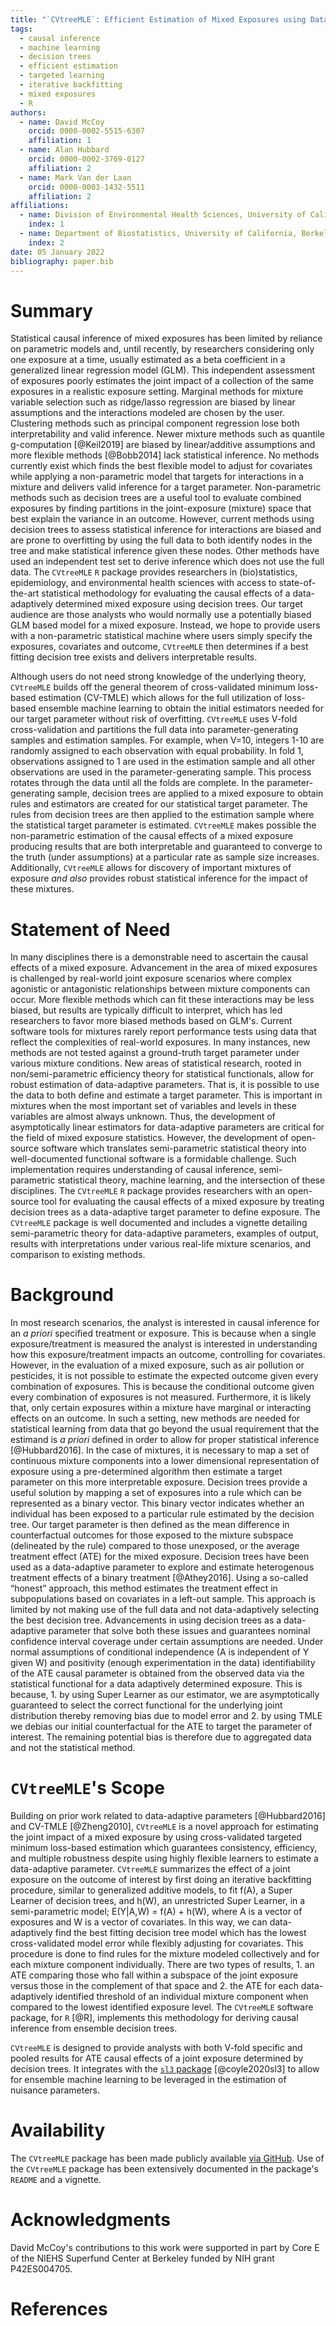 ```yaml
---
title: "`CVtreeMLE`: Efficient Estimation of Mixed Exposures using Data Adaptive Decision Trees and Cross-Validated Targeted Maximum Likelihood Estimation in `R`"
tags:
  - causal inference
  - machine learning
  - decision trees
  - efficient estimation
  - targeted learning
  - iterative backfitting
  - mixed exposures
  - R
authors:
  - name: David McCoy
    orcid: 0000-0002-5515-6307
    affiliation: 1
  - name: Alan Hubbard
    orcid: 0000-0002-3769-0127
    affiliation: 2
  - name: Mark Van der Laan
    orcid: 0000-0003-1432-5511
    affiliation: 2
affiliations:
  - name: Division of Environmental Health Sciences, University of California, Berkeley
    index: 1
  - name: Department of Biostatistics, University of California, Berkeley
    index: 2
date: 05 January 2022
bibliography: paper.bib
---
```


# Summary

Statistical causal inference of mixed exposures has been limited by reliance on parametric models and, until recently, by researchers considering only one exposure at a time, usually estimated as a beta coefficient in a generalized linear regression model (GLM). This independent assessment of exposures poorly estimates the joint impact of a collection of the same exposures in a realistic exposure setting. Marginal methods for mixture variable selection such as ridge/lasso regression are biased by linear assumptions and the interactions modeled are chosen by the user. Clustering methods such as principal component regression lose both interpretability and valid inference. Newer mixture methods such as quantile g-computation [@Keil2019] are biased by linear/additive assumptions and more flexible methods [@Bobb2014] lack statistical inference. No methods currently exist which finds the best flexible model to adjust for covariates while applying a non-parametric model that targets for interactions in a mixture and delivers valid inference for a target parameter. Non-parametric methods such as decision trees are a useful tool to evaluate combined exposures by finding partitions in the joint-exposure (mixture) space that best explain the variance in an outcome. However, current methods using decision trees to assess statistical inference for interactions are biased and are prone to overfitting by using the full data to both identify nodes in the tree and make statistical inference given these nodes. Other methods have used an independent test set to derive inference which does not use the full data. The `CVtreeMLE` `R` package provides researchers in (bio)statistics, epidemiology, and environmental health sciences with access to state-of-the-art statistical methodology for evaluating the causal effects of a data-adaptively determined mixed exposure using decision trees. Our target audience are those analysts who would normally use a potentially biased GLM based model for a mixed exposure. Instead, we hope to provide users with a non-parametric statistical machine where users simply specify the exposures, covariates and outcome, `CVtreeMLE` then determines if a best fitting decision tree exists and delivers interpretable results. 

Although users do not need strong knowledge of the underlying theory, `CVtreeMLE` builds off the general theorem of cross-validated minimum loss-based estimation (CV-TMLE) which allows for the full utilization of loss-based ensemble machine learning to obtain the initial estimators needed for our target parameter without risk of overfitting. `CVtreeMLE` uses V-fold cross-validation and partitions the full data into parameter-generating samples and estimation samples. For example, when V=10, integers 1-10 are randomly assigned to each observation with equal probability. In fold 1, observations assigned to 1 are used in the estimation sample and all other observations are used in the parameter-generating sample. This process rotates through the data until all the folds are complete. In the parameter-generating sample, decision trees are applied to a mixed exposure to obtain rules and estimators are created for our statistical target parameter. The rules from decision trees are then applied to the estimation sample where the statistical target parameter is estimated.  `CVtreeMLE` makes possible the non-parametric estimation of the causal effects of a mixed exposure producing results that are both interpretable and guaranteed to converge to the truth (under assumptions) at a particular rate as sample size increases. Additionally, `CVtreeMLE` allows for discovery of important mixtures of exposure *and also* provides robust statistical inference for the impact of these mixtures. 

# Statement of Need

In many disciplines there is a demonstrable need to ascertain the causal effects of a mixed exposure. Advancement in the area of mixed exposures is challenged by real-world joint exposure scenarios where complex agonistic or antagonistic relationships between mixture components can occur. More flexible methods which can fit these interactions may be less biased, but results are typically difficult to interpret, which has led researchers to favor more biased methods based on GLM's.  Current software tools for mixtures rarely report performance tests using data that reflect the complexities of real-world exposures. In many instances, new methods are not tested against a ground-truth target parameter under various mixture conditions. New areas of statistical research, rooted in non/semi-parametric efficiency theory for statistical functionals, allow for robust estimation of data-adaptive parameters. That is, it is possible to use the data to both define and estimate a target parameter. This is important in mixtures when the most important set of variables and levels in these variables are almost always unknown. Thus, the development of asymptotically linear estimators for data-adaptive parameters are critical for the field of mixed exposure statistics. However, the development of open-source software which translates semi-parametric statistical theory into well-documented functional software is a formidable challenge. Such implementation requires understanding of causal inference, semi-parametric statistical theory, machine learning, and the intersection of these disciplines. The `CVtreeMLE` `R` package provides researchers with an open-source tool for evaluating the causal effects of a mixed exposure by treating decision trees as a data-adaptive target parameter to define exposure. The `CVtreeMLE` package is well documented and includes a vignette detailing semi-parametric theory for data-adaptive parameters, examples of output, results with interpretations under various real-life mixture scenarios, and comparison to existing methods. 

# Background

In most research scenarios, the analyst is interested in causal inference for an *a priori* specified treatment or exposure. This is because when a single exposure/treatment is measured the analyst is interested in understanding how this exposure/treatment impacts an outcome, controlling for covariates. However, in the evaluation of a mixed exposure, such as air pollution or pesticides, it is not possible to estimate the expected outcome given every combination of exposures.  This is because the conditional outcome given every combination of exposures is not measured. Furthermore, it is likely that, only certain exposures within a mixture have marginal or interacting effects on an outcome. In such a setting, new methods are needed for statistical learning from data that go beyond the usual requirement that the estimand is *a priori* defined in order to allow for proper statistical inference [@Hubbard2016]. In the case of mixtures, it is necessary to map a set of continuous mixture components into a lower dimensional representation of exposure using a pre-determined algorithm then estimate a target parameter on this more interpretable exposure. Decision trees provide a useful solution by mapping a set of exposures into a rule which can be represented as a binary vector. This binary vector indicates whether an individual has been exposed to a particular rule estimated by the decision tree. Our target parameter is then defined as the mean difference in counterfactual outcomes for those exposed to the mixture subspace (delineated by the rule) compared to those unexposed, or the average treatment effect (ATE) for the mixed exposure. Decision trees have been used as a data-adaptive parameter to explore and estimate heterogenous treatment effects of a binary treatment [@Athey2016]. Using a so-called “honest” approach, this method estimates the treatment effect in subpopulations based on covariates in a left-out sample. This approach is limited by not making use of the full data and not data-adaptively selecting the best decision tree. Advancements in using decision trees as a data-adaptive parameter that solve both these issues and guarantees nominal confidence interval coverage under certain assumptions are needed. Under normal assumptions of conditional independence (A is independent of Y given W) and positivity (enough experimentation in the data) identifiability of the ATE causal parameter is obtained from the observed data via the statistical functional for a data adaptively determined exposure. This is because, 1. by using Super Learner as our estimator, we are asymptotically guaranteed to select the correct functional for the underlying joint distribution thereby removing bias due to model error and 2. by using TMLE we debias our initial counterfactual for the ATE to target the parameter of interest. The remaining potential bias is therefore due to aggregated data and not the statistical method. 

# `CVtreeMLE`'s Scope

Building on prior work related to data-adaptive parameters [@Hubbard2016] and CV-TMLE [@Zheng2010], `CVtreeMLE` is a novel approach for estimating the joint impact of a mixed exposure by using cross-validated targeted minimum loss-based estimation which guarantees consistency, efficiency, and multiple robustness despite using highly flexible learners to estimate a data-adaptive parameter. `CVtreeMLE` summarizes the effect of a joint exposure on the outcome of interest by first doing an iterative backfitting procedure, similar to generalized additive models, to fit f(A), a Super Learner of decision trees, and h(W), an unrestricted Super Learner, in a semi-parametric model; E(Y|A,W) = f(A) + h(W), where A is a vector of exposures and W is a vector of covariates. In this way, we can data-adaptively find the best fitting decision tree model which has the lowest cross-validated model error while flexibly adjusting for covariates. This procedure is done to find rules for the mixture modeled collectively and for each mixture component individually. There are two types of results, 1. an ATE comparing those who fall within a subspace of the joint exposure versus those in the complement of that space and 2. the ATE for each data-adaptively identified threshold of an individual mixture component when compared to the lowest identified exposure level. The `CVtreeMLE` software package, for `R` [@R], implements this methodology for deriving causal inference from ensemble decision trees.

`CVtreeMLE` is designed to provide analysts with both V-fold specific and pooled results for ATE causal effects of a joint exposure determined by decision trees. It integrates with the [`sl3` package](https://github.com/tlverse/sl3) [@coyle2020sl3] to allow for ensemble machine learning to be leveraged in the estimation of nuisance parameters.

# Availability

The `CVtreeMLE` package has been made publicly available  [via
GitHub](https://github.com/blind-contours/CVtreeMLE). Use of the `CVtreeMLE`
package has been extensively documented in the package's `README` and a vignette. 


# Acknowledgments

David McCoy's contributions to this work were supported in part by Core E of the NIEHS Superfund Center at Berkeley funded by NIH grant P42ES004705.

# References


